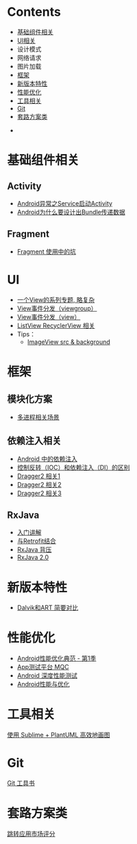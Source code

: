 # Contents
* [基础组件相关](#组件)
* [UI相关](#UI)
* 设计模式
* 网络请求
* 图片加载
* [框架](#框架)
* [新版本特性](#新特性)
* [性能优化](#性能)
* [工具相关](#工具)
* [Git](#Git)
* [套路方案类](#套路)

-
# <a name="组件"></a>基础组件相关
## Activity
* [Android异常之Service启动Activity](http://blog.csdn.net/android_freshman/article/details/53394744)
* [Android为什么要设计出Bundle传递数据](http://blog.csdn.net/H291850336/article/details/50515705)

## Fragment
* [Fragment 使用中的坑](http://www.jianshu.com/p/d9143a92ad94)


# <a name="UI"></a>UI
* [一个View的系列专题, 略复杂](http://blog.csdn.net/column/details/viewframework.html)
* [View事件分发（viewgroup）](http://blog.csdn.net/a553181867/article/details/51287844)
* [View事件分发（view）](http://blog.csdn.net/a553181867/article/details/51296308)
* [ListView RecyclerView 相关](https://github.com/D-clock/AndroidSystemUiTraining/blob/master/note/03_AndroidSystemUI%EF%BC%9ARecyclerView%E5%92%8CListView%E4%BD%BF%E7%94%A8%E5%AF%B9%E6%AF%94%E5%88%86%E6%9E%90.md)
* Tips：
  * [ImageView src & background](http://blog.csdn.net/hoyouly/article/details/52839015)

# <a name="框架"></a>框架
## 模块化方案
* [多进程相关场景](http://blog.spinytech.com/2016/12/28/android_modularization/?utm_source=tuicool&utm_medium=referral)

## 依赖注入相关
* [Android 中的依赖注入](http://android.jobbole.com/82386/)
* [控制反转（IOC）和依赖注入（DI）的区别](http://blog.csdn.net/doris_crazy/article/details/18353197)
* [Dragger2 相关1](http://www.cnblogs.com/zhuyp1015/p/5119727.html)
* [Dragger2 相关2](http://blog.csdn.net/wds1181977/article/details/51822043)
* [Dragger2 相关3](http://www.jianshu.com/p/c2feb21064bb)

## RxJava
* [入门讲解](http://gank.io/post/560e15be2dca930e00da1083#toc_2)
* [与Retrofit结合](http://gank.io/post/56e80c2c677659311bed9841)
* [RxJava 背压](http://www.jianshu.com/p/2c4799fa91a4)
* [RxJava 2.0](http://www.jianshu.com/p/220955eefc1f)

# <a name="新特性"></a>新版本特性
* [Dalvik和ART 简要对比](http://www.jianshu.com/p/58f817d176b7)

# <a name="性能"></a>性能优化
* [Android性能优化典范 - 第1季](http://hukai.me/android-performance-patterns/)
* [App测试平台 MQC](http://mqc.yunos.com/)
* [Android 深度性能测试](https://yq.aliyun.com/articles/72022?spm=5176.100238.goodcont.86.nO8rbT)
* [Android性能与优化](https://yq.aliyun.com/articles/73518)

# <a name="工具"></a>工具相关
[使用 Sublime + PlantUML 高效地画图](http://blog.csdn.net/linuxcjh/article/details/51105294)

# <a name="Git"></a>Git
[Git 工具书](http://gitbook.liuhui998.com/index.html)

# <a name="套路"></a>套路方案类
[跳转应用市场评分](http://blog.csdn.net/lucasey/article/details/51768674)

